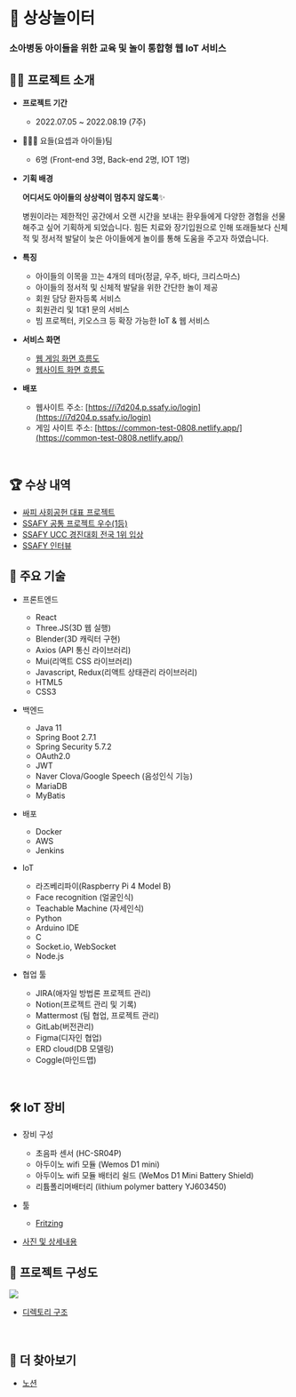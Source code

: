 # 🎪 상상놀이터

### **소아병동 아이들을 위한 교육 및 놀이 통합형 웹 IoT 서비스**

## 💁‍♀️ 프로젝트 소개

- **프로젝트 기간**

  - 2022.07.05 ~ 2022.08.19 (7주)
  
- 👨‍👧‍👧 요들(요셉과 아이들)팀
  
  - 6명 (Front-end 3명, Back-end 2명, IOT 1명)

- **기획 배경**
  
  **어디서도 아이들의 상상력이 멈추지 않도록**✨

  병원이라는 제한적인 공간에서 오랜 시간을 보내는 환우들에게 다양한 경험을 선물해주고 싶어 기획하게 되었습니다. 힘든 치료와 장기입원으로 인해 또래들보다 신체적 및 정서적 발달이 늦은 아이들에게 놀이를 통해 도움을 주고자 하였습니다.

- **특징**

  * 아이들의 이목을 끄는 4개의 테마(정글, 우주, 바다, 크리스마스)
  * 아이들의 정서적 및 신체적 발달을 위한 간단한 놀이 제공
  * 회원 담당 환자등록 서비스
  * 회원관리 및 1대1 문의 서비스
  * 빔 프로젝터, 키오스크 등 확장 가능한 IoT & 웹 서비스

- **서비스 화면**

  - [웹 게임 화면 흐름도](https://quill-peripheral-d93.notion.site/917844d38c464a9ba6a8ed01729709f3)
  - [웹사이트 화면 흐름도](https://quill-peripheral-d93.notion.site/34eaae0279ef4f08ae12cacf2265f364)

- **배포**

  - 웹사이트 주소: [https://i7d204.p.ssafy.io/login](https://i7d204.p.ssafy.io/login)
  - 게임 사이트 주소:  [https://common-test-0808.netlify.app/](https://common-test-0808.netlify.app/)

</br>

## 🏆 수상 내역

  - [싸피 사회공헌 대표 프로젝트](https://youtu.be/ahgLgfGCZPs)
  - [SSAFY 공통 프로젝트 우수(1등)](https://s3.us-west-2.amazonaws.com/secure.notion-static.com/e859eeb6-ce6f-491d-8079-307ce9531f97/%EC%83%81%EC%83%81%EB%86%80%EC%9D%B4%ED%84%B0%EC%83%81%EC%9E%A5.png?X-Amz-Algorithm=AWS4-HMAC-SHA256&X-Amz-Content-Sha256=UNSIGNED-PAYLOAD&X-Amz-Credential=AKIAT73L2G45EIPT3X45%2F20230219%2Fus-west-2%2Fs3%2Faws4_request&X-Amz-Date=20230219T130951Z&X-Amz-Expires=86400&X-Amz-Signature=b360f6d34e1e6052f6f3517bd9b2ef8ef70cfcfa613d1a84df9ffe0a9b019967&X-Amz-SignedHeaders=host&response-content-disposition=filename%3D%22%25EC%2583%2581%25EC%2583%2581%25EB%2586%2580%25EC%259D%25B4%25ED%2584%25B0%25EC%2583%2581%25EC%259E%25A5.png%22&x-id=GetObject)
  - [SSAFY UCC 경진대회 전국 1위 입상](https://www.youtube.com/watch?v=CdfojzqRaxo&ab_channel=sojung)
  - [SSAFY 인터뷰](https://www.youtube.com/watch?v=zck0G1kbDmA&ab_channel=%EC%82%BC%EC%84%B1%EC%B2%AD%EB%85%84SW%EC%95%84%EC%B9%B4%EB%8D%B0%EB%AF%B8Youtube%EC%B1%84%EB%84%90HELLOSSAFY)

## 📒 주요 기술

- 프론트엔드
  - React
  - Three.JS(3D 웹 실행)
  - Blender(3D 캐릭터 구현)
  - Axios (API 통신 라이브러리)
  - Mui(리액트 CSS 라이브러리)
  - Javascript, Redux(리액트 상태관리 라이브러리)
  - HTML5
  - CSS3

- 백엔드
  - Java 11
  - Spring Boot 2.7.1
  - Spring Security 5.7.2
  - OAuth2.0
  - JWT
  - Naver Clova/Google Speech (음성인식 기능)
  - MariaDB
  - MyBatis


- 배포
  - Docker
  - AWS
  - Jenkins

- IoT
  - 라즈베리파이(Raspberry Pi 4 Model B)
  - Face recognition (얼굴인식)
  - Teachable Machine (자세인식)
  - Python
  - Arduino IDE
  - C
  - Socket.io, WebSocket
  - Node.js

- 협업 툴
  - JIRA(애자일 방법론 프로젝트 관리)
  - Notion(프로젝트 관리 및 기록)
  - Mattermost (팀 협업, 프로젝트 관리)
  - GitLab(버전관리)
  - Figma(디자인 협업)
  - ERD cloud(DB 모델링)
  - Coggle(마인드맵)

</br>

## 🛠 IoT 장비

- 장비 구성
  - 초음파 센서 (HC-SR04P)
  - 아두이노 wifi 모듈 (Wemos D1 mini)
  - 아두이노 wifi 모듈 배터리 쉴드 (WeMos D1 Mini Battery Shield)
  - 리튬폴리머배터리 (lithium polymer battery YJ603450)

- 툴
  - [Fritzing](https://fritzing.org/)

- [사진 및 상세내용](https://quill-peripheral-d93.notion.site/IoT-27d0904303e84f4a87292032b0cc3b62)

## 🕋 프로젝트 구성도

<img src="./db/ERD_imaginationPlayground.png">

- [디렉토리 구조](https://github.com/ii200400/imaginary_playground/tree/develop/backend#%EB%94%94%EB%A0%89%ED%86%A0%EB%A6%AC-%EA%B5%AC%EC%A1%B0)

</br>

## 👀 더 찾아보기

* [노션](https://quill-peripheral-d93.notion.site/ed5a71762fd1428097710fd05e435e20)

